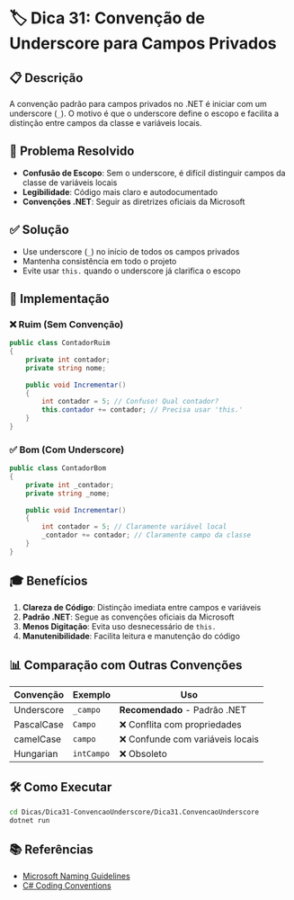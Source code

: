 # 🏷️ Dica 31: Convenção de Underscore para Campos Privados

## 📋 Descrição
A convenção padrão para campos privados no .NET é iniciar com um underscore (`_`). O motivo é que o underscore define o escopo e facilita a distinção entre campos da classe e variáveis locais.

## 🎯 Problema Resolvido
- **Confusão de Escopo**: Sem o underscore, é difícil distinguir campos da classe de variáveis locais
- **Legibilidade**: Código mais claro e autodocumentado
- **Convenções .NET**: Seguir as diretrizes oficiais da Microsoft

## ✅ Solução
- Use underscore (`_`) no início de todos os campos privados
- Mantenha consistência em todo o projeto
- Evite usar `this.` quando o underscore já clarifica o escopo

## 🔧 Implementação

### ❌ Ruim (Sem Convenção)
```csharp
public class ContadorRuim
{
    private int contador;
    private string nome;
    
    public void Incrementar()
    {
        int contador = 5; // Confuso! Qual contador?
        this.contador += contador; // Precisa usar 'this.'
    }
}
```

### ✅ Bom (Com Underscore)
```csharp
public class ContadorBom
{
    private int _contador;
    private string _nome;
    
    public void Incrementar()
    {
        int contador = 5; // Claramente variável local
        _contador += contador; // Claramente campo da classe
    }
}
```

## 🎓 Benefícios
1. **Clareza de Código**: Distinção imediata entre campos e variáveis
2. **Padrão .NET**: Segue as convenções oficiais da Microsoft
3. **Menos Digitação**: Evita uso desnecessário de `this.`
4. **Manutenibilidade**: Facilita leitura e manutenção do código

## 📊 Comparação com Outras Convenções

| Convenção | Exemplo | Uso |
|-----------|---------|-----|
| Underscore | `_campo` | **Recomendado** - Padrão .NET |
| PascalCase | `Campo` | ❌ Conflita com propriedades |
| camelCase | `campo` | ❌ Confunde com variáveis locais |
| Hungarian | `intCampo` | ❌ Obsoleto |

## 🛠️ Como Executar
```bash
cd Dicas/Dica31-ConvencaoUnderscore/Dica31.ConvencaoUnderscore
dotnet run
```

## 📚 Referências
- [Microsoft Naming Guidelines](https://docs.microsoft.com/en-us/dotnet/standard/design-guidelines/names-of-type-members)
- [C# Coding Conventions](https://docs.microsoft.com/en-us/dotnet/csharp/programming-guide/inside-a-program/coding-conventions)

